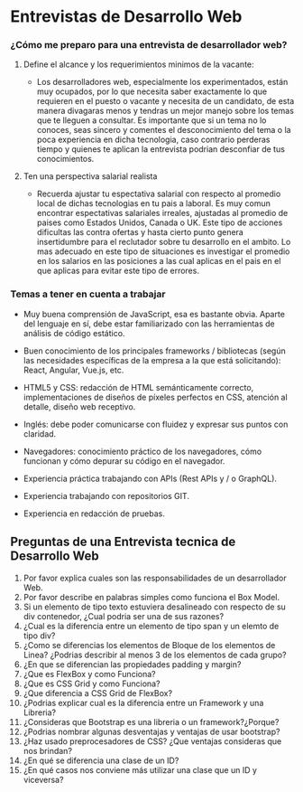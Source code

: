# Entrevistas de Desarrollo Web

### ¿Cómo me preparo para una entrevista de desarrollador web?

1. Define el alcance y los requerimientos minimos de la vacante:
   - Los desarrolladores web, especialmente los experimentados, están muy ocupados, por lo que necesita saber exactamente lo que requieren en el puesto o vacante y necesita de un candidato, de esta manera divagaras menos y tendras un mejor manejo sobre los temas que te lleguen a consultar. Es importante que si un tema no lo conoces, seas sincero y comentes el desconocimiento del tema o la poca experiencia en dicha tecnologia, caso contrario perderas tiempo y quienes te aplican la entrevista podrian desconfiar de tus conocimientos.

1. Ten una perspectiva salarial realista
   - Recuerda ajustar tu espectativa salarial con respecto al promedio local de dichas tecnologias en tu pais a laboral. Es muy comun encontrar espectativas salariales irreales, ajustadas al promedio de paises como Estados Unidos, Canada o UK. Este tipo de acciones dificultas las contra ofertas y hasta cierto punto genera insertidumbre para el reclutador sobre tu desarrollo en el ambito. Lo mas adecuado en este tipo de situaciones es investigar el promedio en los salarios en las posiciones a las cual aplicas en el pais en el que aplicas para evitar este tipo de errores.

### Temas a tener en cuenta a trabajar 

- Muy buena comprensión de JavaScript, esa es bastante obvia. Aparte del lenguaje en sí, debe estar familiarizado con las herramientas de análisis de código estático.

- Buen conocimiento de los principales frameworks / bibliotecas (según las necesidades específicas de la empresa a la que está solicitando): React, Angular, Vue.js, etc.

- HTML5 y CSS: redacción de HTML semánticamente correcto, implementaciones de diseños de píxeles perfectos en CSS, atención al detalle, diseño web receptivo.

- Inglés: debe poder comunicarse con fluidez y expresar sus puntos con claridad.

- Navegadores: conocimiento práctico de los navegadores, cómo funcionan y cómo depurar su código en el navegador.

- Experiencia práctica trabajando con APIs (Rest APIs y / o GraphQL).

- Experiencia trabajando con repositorios GIT.

- Experiencia en redacción de pruebas.

## Preguntas de una Entrevista tecnica de Desarrollo Web

1. Por favor explica cuales son las responsabilidades de un desarrollador Web.
2. Por favor describe en palabras simples como funciona el Box Model.
3. Si un elemento de tipo texto estuviera desalineado con respecto de su div contenedor, ¿Cual podria ser una de sus razones?
4. ¿Cual es la diferencia entre un elemento de tipo span y un elemto de tipo div?
5. ¿Como se diferencias los elementos de Bloque de los elementos de Linea? ¿Podrias describir al menos 3 de los elementos de cada grupo?
6. ¿En que se diferencian las propiedades padding y margin?
7. ¿Que es FlexBox y como Funciona?
8. ¿Que es CSS Grid y como Funciona?
9. ¿Que diferencia a CSS Grid de FlexBox?
10. ¿Podrias explicar cual es la diferencia entre un Framework y una Libreria?
11. ¿Consideras que Bootstrap es una libreria o un framework?¿Porque?
12. ¿Podrias nombrar algunas desventajas y ventajas de usar bootstrap?
13. ¿Haz usado preprocesadores de CSS? ¿Que ventajas consideras que nos brindan?
14. ¿En qué se diferencia una clase de un ID?
15. ¿En qué casos nos conviene más utilizar una clase que un ID y viceversa?
